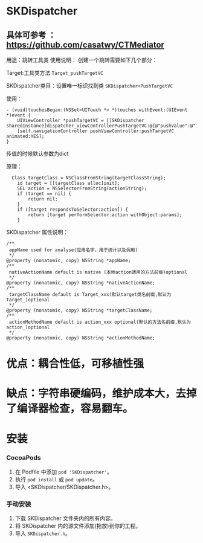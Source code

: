# SKDispatcher

## 具体可参考 ：https://github.com/casatwy/CTMediator

用途：跳转工具类
使用说明：
创建一个跳转需要如下几个部分：

Target:工具类方法
`Target_pushTargetVC`

SKDispatcher类目：设置唯一标识找到类
`SKDispatcher+PushTargetVC`

使用：

```
- (void)touchesBegan:(NSSet<UITouch *> *)touches withEvent:(UIEvent *)event {
    UIViewController *pushTargetVC = [[SKDispatcher sharedInstance]dispatcher_viewControllerPushTargetVC:@{@"pushValue":@"123456"}];
    [self.navigationController pushViewController:pushTargetVC animated:YES];
}
```

传值的时候默认参数为dict

原理：
```
  Class targetClass = NSClassFromString(targetClassString);
    id target = [[targetClass alloc]init];
    SEL action = NSSelectorFromString(actionString);
    if (target == nil) {
        return nil;
    }
    if ([target respondsToSelector:action]) {
        return [target performSelector:action withObject:params];
    }
```
SKDispatcher 属性说明：
```
/**
 appName used for analyse(应用名字，用于统计以及调用)
 */
@property (nonatomic, copy) NSString *appName;
/**
 nativeActionName default is native (本地action调用的方法前缀)optional
 */
@property (nonatomic, copy) NSString *nativeActionName;
/**
 targetClassName default is Target_xxx(默认target类名前缀,默认为Target_)optional
 */
@property (nonatomic, copy) NSString *targetClassName;
/**
 actionMethodName default is action_xxx optional(默认的方法名前缀,默认为action_)optional
 */
@property (nonatomic, copy) NSString *actionMethodName;
```
# 优点：耦合性低，可移植性强

# 缺点：字符串硬编码，维护成本大，去掉了编译器检查，容易翻车。

安装
==============

### CocoaPods

1. 在 Podfile 中添加 `pod 'SKDispatcher'`。
2. 执行 `pod install` 或 `pod update`。
3. 导入 \<SKDispatcher/SKDispatcher.h\>。

### 手动安装

1. 下载 SKDispatcher 文件夹内的所有内容。
2. 将 SKDispatcher 内的源文件添加(拖放)到你的工程。
3. 导入 `SKDispatcher.h`。
